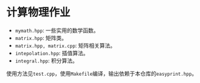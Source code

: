 # 计算物理作业

- `mymath.hpp`: 一些实用的数学函数。
- `matrix.hpp`: 矩阵类。
- `matrix.hpp, matrix.cpp`: 矩阵相关算法。
- `intepolation.hpp`: 插值算法。
- `integral.hpp`: 积分算法。

使用方法见`test.cpp`，使用`Makefile`编译，输出依赖于本仓库的`easyprint.hpp`。